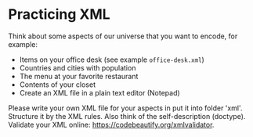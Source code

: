 # Practicing XML
Think about some aspects of our universe that you want to encode, for example:
* Items on your office desk (see example `office-desk.xml`)
* Countries and cities with population
* The menu at your favorite restaurant
* Contents of your closet
* Create an XML file in a plain text editor (Notepad)

Please write your own XML file for your aspects in put it into folder 'xml'. Structure it by the XML rules. 
Also think of the self-description (doctype). 
Validate your XML online: https://codebeautify.org/xmlvalidator.
